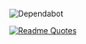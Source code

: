 ![Dependabot](https://img.shields.io/badge/dependabot-025E8C?style=for-the-badge&logo=dependabot&logoColor=white)

[![Readme Quotes](https://quotes-github-readme.vercel.app/api?type=horizontal&theme=dark)](https://github.com/piyushsuthar/github-readme-quotes)
